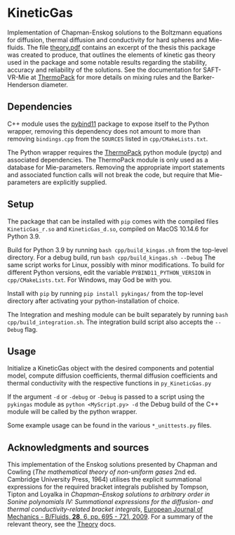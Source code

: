 # KineticGas
Implementation of Chapman-Enskog solutions to the Boltzmann equations for diffusion, thermal diffusion and conductivity for hard spheres and Mie-fluids. The file [theory.pdf](https://github.com/vegardjervell/Kineticgas/blob/main/theory.pdf) contains an excerpt of the thesis this package was created to produce, that outlines the elements of kinetic gas theory used in the package and some notable results regarding the stability, accuracy and reliability of the solutions. See the documentation for SAFT-VR-Mie at [ThermoPack](https://github.com/SINTEF/thermopack) for more details on mixing rules and the Barker-Henderson diameter.

## Dependencies
C++ module uses the [pybind11](https://github.com/pybind/pybind11) package to expose itself to the Python wrapper, removing this dependency does not amount to more than removing `bindings.cpp` from the `SOURCES` listed in `cpp/CMakeLists.txt`.

The Python wrapper requires the [ThermoPack](https://github.com/SINTEF/thermopack) python module (pyctp) and associated dependencies. The ThermoPack module is only used as a database for Mie-parameters. Removing the appropriate import statements and associated function calls will not break the code, but require that Mie-parameters are explicitly supplied.

## Setup
The package that can be installed with `pip` comes with the compiled files `KineticGas_r.so` and `KineticGas_d.so`, compiled on MacOS 10.14.6 for Python 3.9.

Build for Python 3.9 by running `bash cpp/build_kingas.sh` from the top-level directory. For a debug build, run `bash cpp/build_kingas.sh --Debug` The same script works for Linux, possibly with minor modifications. To build for different Python versions, edit the variable `PYBIND11_PYTHON_VERSION` in `cpp/CMakeLists.txt`.
For Windows, may God be with you.

Install with `pip` by running `pip install pykingas/` from the top-level directory after activating your python-installation of choice.

The Integration and meshing module can be built separately by running `bash cpp/build_integration.sh`. The integration build script also accepts the `--Debug` flag.

## Usage
Initialize a KineticGas object with the desired components and potential model, compute diffusion coefficients, thermal diffusion coefficients and thermal conductivity with the respective functions in `py_KineticGas.py`

If the argument `-d` or `-debug` or `-Debug` is passed to a script using the `pykingas` module as `python <MyScript.py> -d` the Debug build of the C++ module will be called by the python wrapper.

Some example usage can be found in the various `*_unittests.py` files.

## Acknowledgments and sources
This implementation of the Enskog solutions presented by Chapman and Cowling (*The mathematical theory of non-uniform gases* 2nd ed. Cambridge University Press, 1964) utilises the explicit summational expressions for the required bracket integrals published by Tompson, Tipton and Loyalka in *Chapman–Enskog solutions to arbitrary order in Sonine polynomials IV: Summational expressions for the diffusion- and thermal conductivity-related bracket integrals*, [European Journal of Mechanics - B/Fluids, **28**, 6, pp. 695 - 721, 2009](https://doi.org/10.1016/j.euromechflu.2009.05.002).
For a summary of the relevant theory, see the [Theory](https://github.com/vegardjervell/Kineticgas/blob/main/theory.pdf) docs.
